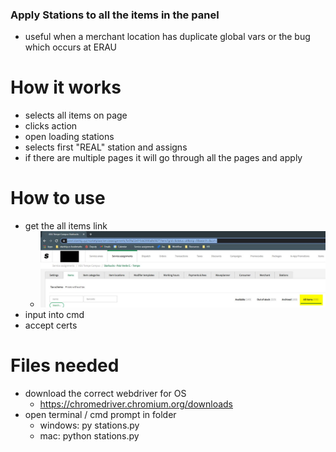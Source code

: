 ### Apply Stations to all the items in the panel
- useful when a merchant location has duplicate global vars or the bug which occurs at ERAU

# How it works
- selects all items on page
- clicks action
- open loading stations
- selects first "REAL" station and assigns
- if there are multiple pages it will go through all the pages and apply

# How to use
- get the all items link
  - ![image](https://raw.githubusercontent.com/justinsoon/Starship/main/images/applystations.jpg?token=AEHZQVGJR2KRYMAVDODEOOLBQ4DZ6)
- input into cmd 
- accept certs 

# Files needed
- download the correct webdriver for OS 
  - https://chromedriver.chromium.org/downloads
- open terminal / cmd prompt in folder
  -  windows: py stations.py
  -  mac: python stations.py
